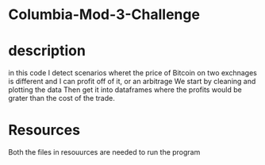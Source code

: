 # Columbia-Mod-3-Challenge

# description

in this code I detect scenarios wheret the price of Bitcoin on two exchnages is different and I can profit off of it, or an arbitrage
We start by cleaning and plotting the data
Then get it into dataframes where the profits would be grater than the cost of the trade. 

# Resources

Both the files in resouurces are needed to run the program

